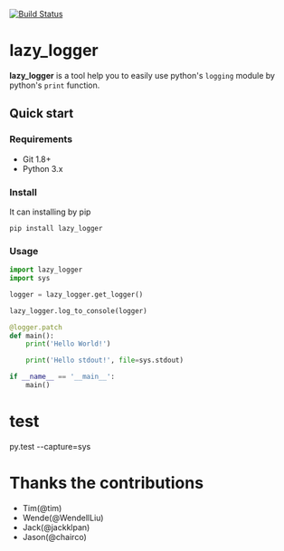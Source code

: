 [![Build Status](https://travis-ci.org/Python-Logging-For-Human/ezlogging.svg?branch=master)](https://travis-ci.org/Python-Logging-For-Human/ezlogging)

# lazy_logger

__lazy_logger__ is a tool help you to easily use python's `logging` module by python's `print` function.

## Quick start

### Requirements

- Git 1.8+
- Python 3.x


### Install

It can installing by pip

```
pip install lazy_logger
```

### Usage

```python
import lazy_logger
import sys

logger = lazy_logger.get_logger()

lazy_logger.log_to_console(logger)

@logger.patch
def main():
    print('Hello World!')

    print('Hello stdout!', file=sys.stdout)

if __name__ == '__main__':
    main()
```

# test
py.test --capture=sys


# Thanks the contributions

+ Tim(@tim)
+ Wende(@WendellLiu)
+ Jack(@jackklpan)
+ Jason(@chairco)